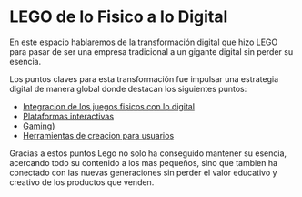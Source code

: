 # LEGO de lo Fisico a lo Digital
En este espacio hablaremos de la transformación digital que hizo LEGO para pasar de ser una empresa tradicional a un gigante digital sin perder su esencia.

Los puntos claves para esta transformación fue impulsar una estrategia digital de manera global donde destacan los siguientes puntos:
- [Integracion de los juegos fisicos con lo digital](https://github.com/FranFalcon94/LEGO-de-fisico-a-digital/blob/eaef2300536080d51991f1fc2b10a3d76406e3df/Plataformas%20Interactivas.md)
- [Plataformas interactivas](https://github.com/FranFalcon94/LEGO-de-fisico-a-digital/blob/9806e06bf63116384105726f5598a96a55127ecd/Plataformas%20Interactivas.md) 
- [Gaming](https://github.com/FranFalcon94/LEGO-de-fisico-a-digital/blob/8ecdb0a3560e1c8e84e933fdf279fd31310a68d2/Gaming.md))
- [Herramientas de creacion para usuarios](https://github.com/FranFalcon94/LEGO-de-fisico-a-digital/blob/0fc8aad521a8a65421c1b2c8545ccd51c43efb74/Creacion%20de%20usuarios.md)

Gracias a estos puntos Lego no solo ha conseguido mantener su esencia, acercando todo su contenido a los mas pequeños, sino que tambien ha conectado con las nuevas generaciones sin perder el valor educativo y creativo de los productos que venden.
